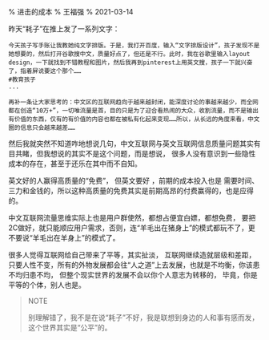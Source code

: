 % 进击的成本
% 王福强
% 2021-03-14

昨天“耗子”在推上发了一系列文字：

```
今天孩子写手账让我教她纯文字排版。于是，我打开百度，输入“文字排版设计”，孩子发现不是她想要的，然后打开谷歌搜中文，质量好点了，但还是不行。此时，我在谷歌里输入layout design，一下就找到不错教程和图片，然后我再到pinterest上用英文搜，孩子一下就兴奋了，指着屏说要这个那个…… 
#教育孩子
...

再补一条让大家思考的：中文区的互联网趋向于越来越封闭，能深度讨论的事越来越少，而全网都在创造“10万+”，一切唯流量是首，目的只是为了迎合看热闹的大众，收割流量，而不是输出有价值的东西，仅有的有价值的内容也都在被私有化起来变现……所以，从长远的角度来看，中文圈的信息只会越来越差……
```

然后我就突然不知道咋地想说几句，中文互联网与英文互联网信息质量问题其实有目共睹，但我想说的其实不是这个问题，而是想说， 很多人没有意识到一些隐性成本的存在，甚至于还乐在其中而不自知。

英文好的人赢得高质量的“免费”， 但英文要好 ，前期的成本投入也是 需要时间、三力和金钱的，所以这种高质量的免费其实是前期高昂的付费赢得的，也是应得的。

中文互联网流量思维实际上也是用户群使然，都想占便宜白嫖，都想免费， 要把2C做好，就只能顺应用户需求，否则，连“羊毛出在猪身上”的模式都玩不了，更不要说“羊毛出在羊身上”的模式了。

很多人觉得互联网给自己带来了平等，其实扯淡， 互联网继续造就层级和差距，只要人性不变，所有的外物发展都会往“人之道”上去发展，也就是不均衡，你该患不均归患不均， 但整个现实世界的发展不会以你个人意志为转移的， 毕竟，你是平等的个体，别人也是。

> NOTE
> 
> 别理解错了，我不是在说“耗子”不好，我是联想到身边的人和事有感而发， 这个世界其实是“公平”的。




